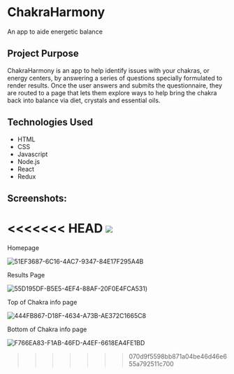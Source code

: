 # ChakraHarmony 
An app to aide energetic balance

## Project Purpose 
ChakraHarmony is an app to help identify issues with your chakras, or energy centers, by answering a series of questions specially formulated to render results. Once the user answers and submits the questionnaire, they are routed to a page that lets them explore ways to help bring the chakra back into balance via diet, crystals and essential oils. 

## Technologies Used 

- HTML
- CSS
- Javascript
- Node.js
- React
- Redux 

## Screenshots: 

<<<<<<< HEAD
![](images/filename%20Screenshot1.jpeg)
=======
Homepage

![51EF3687-6C16-4AC7-9347-84E17F295A4B](https://user-images.githubusercontent.com/67763270/103163062-c3435a80-47c6-11eb-9afd-19644c277218.jpeg)

Results Page

![55D195DF-B5E5-4EF4-88AF-20F0E4FCA531](https://user-images.githubusercontent.com/67763270/103162883-7bbbcf00-47c4-11eb-944d-02b865315e18.jpeg))

Top of Chakra info page

![444FB867-D18F-4634-A73B-AE372C1665C8](https://user-images.githubusercontent.com/67763270/103163082-1c12f300-47c7-11eb-870a-bed155cc2b51.jpeg)

Bottom of Chakra info page

![F766EA83-F1AB-46FD-A4EF-6618EA4FE1BD](https://user-images.githubusercontent.com/67763270/103163055-af97f400-47c6-11eb-9b8f-1f40e5bbe404.jpeg)


>>>>>>> 070d9f5598bb871a04be46d46e655a792511c700



